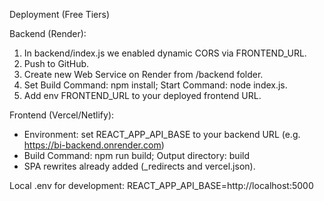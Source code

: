 Deployment (Free Tiers)

Backend (Render):
1) In backend/index.js we enabled dynamic CORS via FRONTEND_URL.
2) Push to GitHub.
3) Create new Web Service on Render from /backend folder.
4) Set Build Command: npm install; Start Command: node index.js.
5) Add env FRONTEND_URL to your deployed frontend URL.

Frontend (Vercel/Netlify):
- Environment: set REACT_APP_API_BASE to your backend URL (e.g. https://bi-backend.onrender.com)
- Build Command: npm run build; Output directory: build
- SPA rewrites already added (_redirects and vercel.json).

Local .env for development:
REACT_APP_API_BASE=http://localhost:5000 